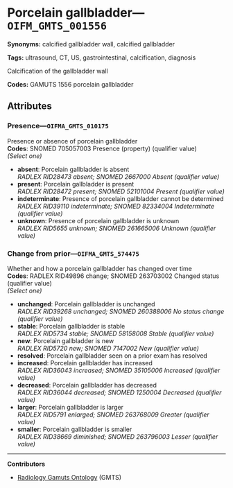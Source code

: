 # Porcelain gallbladder—`OIFM_GMTS_001556`

**Synonyms:** calcified gallbladder wall, calcified gallbladder

**Tags:** ultrasound, CT, US, gastrointestinal, calcification, diagnosis

Calcification of the gallbladder wall

**Codes:** GAMUTS 1556 porcelain gallbladder

## Attributes

### Presence—`OIFMA_GMTS_010175`

Presence or absence of porcelain gallbladder  
**Codes**: SNOMED 705057003 Presence (property) (qualifier value)  
*(Select one)*

- **absent**: Porcelain gallbladder is absent  
_RADLEX RID28473 absent; SNOMED 2667000 Absent (qualifier value)_
- **present**: Porcelain gallbladder is present  
_RADLEX RID28472 present; SNOMED 52101004 Present (qualifier value)_
- **indeterminate**: Presence of porcelain gallbladder cannot be determined  
_RADLEX RID39110 indeterminate; SNOMED 82334004 Indeterminate (qualifier value)_
- **unknown**: Presence of porcelain gallbladder is unknown  
_RADLEX RID5655 unknown; SNOMED 261665006 Unknown (qualifier value)_

### Change from prior—`OIFMA_GMTS_574475`

Whether and how a porcelain gallbladder has changed over time  
**Codes**: RADLEX RID49896 change; SNOMED 263703002 Changed status (qualifier value)  
*(Select one)*

- **unchanged**: Porcelain gallbladder is unchanged  
_RADLEX RID39268 unchanged; SNOMED 260388006 No status change (qualifier value)_
- **stable**: Porcelain gallbladder is stable  
_RADLEX RID5734 stable; SNOMED 58158008 Stable (qualifier value)_
- **new**: Porcelain gallbladder is new  
_RADLEX RID5720 new; SNOMED 7147002 New (qualifier value)_
- **resolved**: Porcelain gallbladder seen on a prior exam has resolved  
- **increased**: Porcelain gallbladder has increased  
_RADLEX RID36043 increased; SNOMED 35105006 Increased (qualifier value)_
- **decreased**: Porcelain gallbladder has decreased  
_RADLEX RID36044 decreased; SNOMED 1250004 Decreased (qualifier value)_
- **larger**: Porcelain gallbladder is larger  
_RADLEX RID5791 enlarged; SNOMED 263768009 Greater (qualifier value)_
- **smaller**: Porcelain gallbladder is smaller  
_RADLEX RID38669 diminished; SNOMED 263796003 Lesser (qualifier value)_

---

**Contributors**

- [Radiology Gamuts Ontology](https://gamuts.net/) (GMTS)